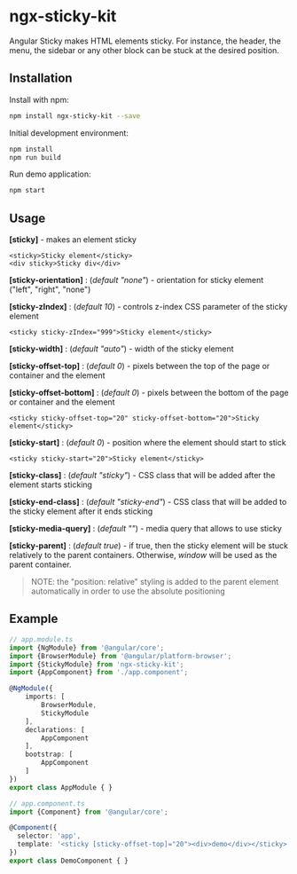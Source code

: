 # ngx-sticky-kit

Angular Sticky makes HTML elements sticky. For instance, the header, the menu, the sidebar or any other block can be stuck at the desired position.

## Installation

Install with npm:

```bash
npm install ngx-sticky-kit --save
```

Initial development environment:

```bash
npm install
npm run build
```

Run demo application:

```bash
npm start
```

## Usage

**[sticky]** - makes an element sticky

    <sticky>Sticky element</sticky>
    <div sticky>Sticky div</div>
    
**[sticky-orientation]** : (_default "none"_) - orientation for sticky element ("left", "right", "none")

**[sticky-zIndex]** : (_default 10_) - controls z-index CSS parameter of the sticky element

    <sticky sticky-zIndex="999">Sticky element</sticky>
    
**[sticky-width]** : (_default "auto"_) - width of the sticky element

**[sticky-offset-top]** : (_default 0_) - pixels between the top of the page or container and the element

**[sticky-offset-bottom]** : (_default 0_) - pixels between the bottom of the page or container and the element

    <sticky sticky-offset-top="20" sticky-offset-bottom="20">Sticky element</sticky>
    
**[sticky-start]** : (_default 0_) - position where the element should start to stick

    <sticky sticky-start="20">Sticky element</sticky>
    
**[sticky-class]** : (_default "sticky"_) - CSS class that will be added after the element starts sticking
   
**[sticky-end-class]** : (_default "sticky-end"_) - CSS class that will be added to the sticky element after it ends sticking

**[sticky-media-query]** : (_default ""_) - media query that allows to use sticky

**[sticky-parent]** : (_default true_) - if true, then the sticky element will be stuck relatively to the parent containers. Otherwise, _window_ will be used as the parent container. 

> NOTE: the "position: relative" styling is added to the parent element automatically in order to use the absolute positioning

## Example

```typescript
// app.module.ts
import {NgModule} from '@angular/core';
import {BrowserModule} from '@angular/platform-browser';
import {StickyModule} from 'ngx-sticky-kit';
import {AppComponent} from './app.component';

@NgModule({
    imports: [
        BrowserModule,
        StickyModule
    ],
    declarations: [
        AppComponent
    ],
    bootstrap: [
        AppComponent
    ]
})
export class AppModule { }
```

```typescript
// app.component.ts
import {Component} from '@angular/core';

@Component({
  selector: 'app',
  template: '<sticky [sticky-offset-top]="20"><div>demo</div></sticky>',
})
export class DemoComponent { }
```
